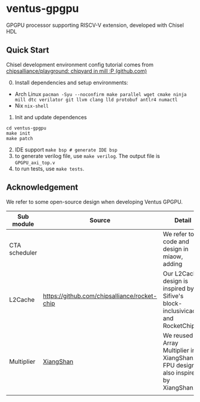 # ventus-gpgpu
GPGPU processor supporting RISCV-V extension, developed with Chisel HDL

## Quick Start

Chisel development environment config tutorial comes from [chipsalliance/playground: chipyard in mill :P (github.com)](https://github.com/chipsalliance/playground)

0. Install dependencies and setup environments: 
- Arch Linux `pacman -Syu --noconfirm make parallel wget cmake ninja mill dtc verilator git llvm clang lld protobuf antlr4 numactl`
- Nix `nix-shell`
1. Init and update dependences

```shell
cd ventus-gpgpu
make init
make patch
```

2. IDE support  `make bsp # generate IDE bsp`
3. to generate verilog file, use `make verilog`. The output file is `GPGPU_axi_top.v`
4. to run tests, use `make tests`. 

## Acknowledgement

We refer to some open-source design when developing Ventus GPGPU.

| Sub module    | Source                                                  | Detail                                                       |
| ------------- | ------------------------------------------------------- | ------------------------------------------------------------ |
| CTA scheduler |                                                         | We refer to code and design in miaow, adding                 |
| L2Cache       | https://github.com/chipsalliance/rocket-chip            | Our L2Cache design is inspired by Sifive's block-inclusivicache and RocketChip |
| Multiplier    | [XiangShan](https://github.com/OpenXiangShan/XiangShan) | We reused Array Multiplier in XiangShan. FPU design is also inspired by XiangShan. |
|               |                                                         |                                                              |




